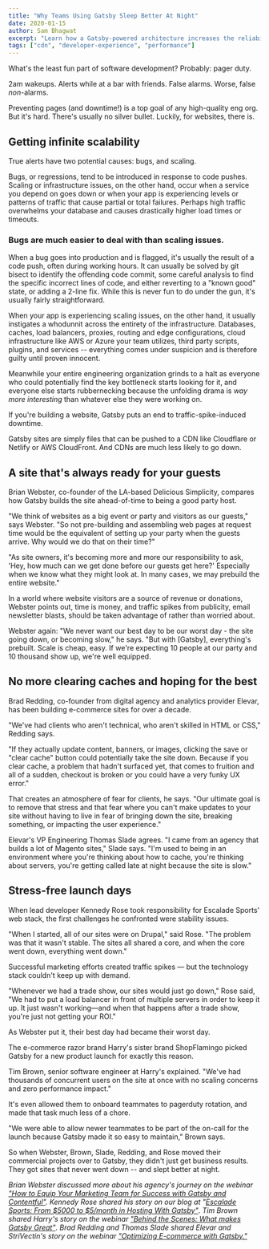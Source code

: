 ```yaml
---
title: "Why Teams Using Gatsby Sleep Better At Night"
date: 2020-01-15
author: Sam Bhagwat
excerpt: "Learn how a Gatsby-powered architecture increases the reliability and scalability of your website."
tags: ["cdn", "developer-experience", "performance"]
---
```


What's the least fun part of software development? Probably: pager duty.

2am wakeups. Alerts while at a bar with friends. False alarms. Worse, false _non_-alarms.

Preventing pages (and downtime!) is a top goal of any high-quality eng org. But it's hard. There's usually no silver bullet. Luckily, for websites, there is.

## Getting infinite scalability

True alerts have two potential causes: bugs, and scaling.

Bugs, or regressions, tend to be introduced in response to code pushes. Scaling or infrastructure issues, on the other hand, occur when a service you depend on goes down or when your app is experiencing levels or patterns of traffic that cause partial or total failures. Perhaps high traffic overwhelms your database and causes drastically higher load times or timeouts.

### Bugs are much easier to deal with than scaling issues.

When a bug goes into production and is flagged, it's usually the result of a code push, often during working hours. It can usually be solved by git bisect to identify the offending code commit, some careful analysis to find the specific incorrect lines of code, and either reverting to a "known good" state, or adding a 2-line fix. While this is never fun to do under the gun, it's usually fairly straightforward.

When your app is experiencing scaling issues, on the other hand, it usually instigates a whodunnit across the entirety of the infrastructure. Databases, caches, load balancers, proxies, routing and edge configurations, cloud infrastructure like AWS or Azure your team utilizes, third party scripts, plugins, and services -- everything comes under suspicion and is therefore guilty until proven innocent.

Meanwhile your entire engineering organization grinds to a halt as everyone who could potentially find the key bottleneck starts looking for it, and everyone else starts rubbernecking because the unfolding drama is _way more interesting_ than whatever else they were working on.

If you're building a website, Gatsby puts an end to traffic-spike-induced downtime.

Gatsby sites are simply files that can be pushed to a CDN like Cloudflare or Netlify or AWS CloudFront. And CDNs are much less likely to go down.

## A site that's always ready for your guests

Brian Webster, co-founder of the LA-based Delicious Simplicity, compares how Gatsby builds the site ahead-of-time to being a good party host.

"We think of websites as a big event or party and visitors as our guests," says Webster. "So not pre-building and assembling web pages at request time would be the equivalent of setting up your party when the guests arrive. Why would we do that on their time?"

"As site owners, it's becoming more and more our responsibility to ask, 'Hey, how much can we get done before our guests get here?' Especially when we know what they might look at. In many cases, we may prebuild the entire website."

In a world where website visitors are a source of revenue or donations, Webster points out, time is money, and traffic spikes from publicity, email newsletter blasts, should be taken advantage of rather than worried about.

Webster again:
"We never want our best day to be our worst day - the site going down, or becoming slow," he says. "But with [Gatsby], everything's prebuilt. Scale is cheap, easy. If we're expecting 10 people at our party and 10 thousand show up, we're well equipped.

## No more clearing caches and hoping for the best

Brad Redding, co-founder from digital agency and analytics provider Elevar, has been building e-commerce sites for over a decade.

"We've had clients who aren't technical, who aren't skilled in HTML or CSS," Redding says.

"If they actually update content, banners, or images, clicking the save or "clear cache" button could potentially take the site down. Because if you clear cache, a problem that hadn't surfaced yet, that comes to fruition and all of a sudden, checkout is broken or you could have a very funky UX error."

That creates an atmosphere of fear for clients, he says. "Our ultimate goal is to remove that stress and that fear where you can't make updates to your site without having to live in fear of bringing down the site, breaking something, or impacting the user experience."

Elevar's VP Engineering Thomas Slade agrees. "I came from an agency that builds a lot of Magento sites," Slade says. "I'm used to being in an environment where you're thinking about how to cache, you're thinking about servers, you're getting called late at night because the site is slow."

## Stress-free launch days

When lead developer Kennedy Rose took responsibility for Escalade Sports' web stack, the first challenges he confronted were stability issues.

"When I started, all of our sites were on Drupal," said Rose. "The problem was that it wasn't stable. The sites all shared a core, and when the core went down, everything went down."

Successful marketing efforts created traffic spikes — but the technology stack couldn't keep up with demand.

"Whenever we had a trade show, our sites would just go down," Rose said, "We had to put a load balancer in front of multiple servers in order to keep it up. It just wasn't working—and when that happens after a trade show, you're just not getting your ROI."

As Webster put it, their best day had became their worst day.

The e-commerce razor brand Harry's sister brand ShopFlamingo picked Gatsby for a new product launch for exactly this reason.

Tim Brown, senior software engineer at Harry's explained. "We've had thousands of concurrent users on the site at once with no scaling concerns and zero performance impact."

It's even allowed them to onboard teammates to pagerduty rotation, and made that task much less of a chore.

"We were able to allow newer teammates to be part of the on-call for the launch because Gatsby made it so easy to maintain," Brown says.

So when Webster, Brown, Slade, Redding, and Rose moved their commercial projects over to Gatsby, they didn't just get business results. They got sites that never went down -- and slept better at night.

_Brian Webster discussed more about his agency's journey on the webinar_ [_"How to Equip Your Marketing Team for Success with Gatsby and Contentful"_](https://www.gatsbyjs.com/starlight-webinar/)_. Kennedy Rose shared his story on our blog at "_[_Escalade Sports: From $5000 to $5/month in Hosting With Gatsby"_](/blog/2018-06-14-escalade-sports-from-5000-to-5-in-hosting/). _Tim Brown shared Harry's story on the webinar_ [_"Behind the Scenes: What makes Gatsby Great"_](https://www.gatsbyjs.com/behind-the-scenes/). _Brad Redding and Thomas Slade shared Elevar and StriVectin's story on the webinar_ [_"Optimizing E-commerce with Gatsby."_](https://www.gatsbyjs.com/optimizing-ecommerce-webinar/)
